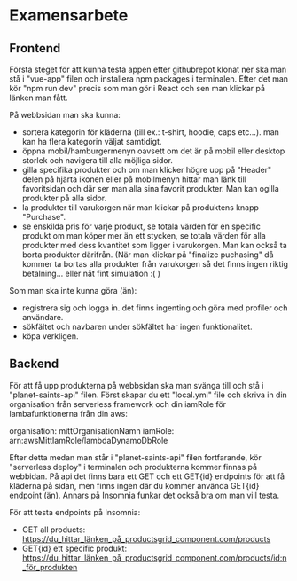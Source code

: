 # Examensarbete

## Frontend

Första steget för att kunna testa appen efter githubrepot klonat ner ska man stå i "vue-app" filen och installera npm packages i terminalen. Efter det man kör "npm run dev" precis som man gör i React och sen man klickar på länken man fått.

På webbsidan man ska kunna:
- sortera kategorin för kläderna (till ex.: t-shirt, hoodie, caps etc...). man kan ha flera kategorin väljat samtidigt.
- öppna mobil/hamburgermenyn oavsett om det är på mobil eller desktop storlek och navigera till alla möjliga sidor.
- gilla specifika produkter och om man klicker högre upp på "Header" delen på hjärta ikonen eller på mobilmenyn hittar man länk till favoritsidan och där ser man alla sina favorit produkter. Man kan ogilla produkter på alla sidor.
- la produkter till varukorgen när man klickar på produktens knapp "Purchase".
- se enskilda pris för varje produkt, se totala värden för en specific produkt om man köper mer än ett stycken, se totala värden för alla produkter med dess kvantitet som ligger i varukorgen. Man kan också ta borta produkter därifrån.
(När man klickar på "finalize puchasing" då kommer ta bortas alla produkter från varukorgen så det finns ingen riktig betalning... eller nåt fint simulation :( )

Som man ska inte kunna göra (än):
- registrera sig och logga in. det finns ingenting och göra med profiler och användare.
- sökfältet och navbaren under sökfältet har ingen funktionalitet.
- köpa verkligen.

## Backend

För att få upp produkterna på webbsidan ska man svänga till och stå i "planet-saints-api" filen. Först skapar du ett "local.yml" file och skriva in din organisation från serverless framework och din iamRole för lambafunktionerna från din aws:

organisation: mittOrganisationNamn
iamRole: arn:awsMittIamRole/lambdaDynamoDbRole

Efter detta medan man står i "planet-saints-api" filen fortfarande, kör "serverless deploy" i terminalen och produkterna kommer finnas på webbidan.
På api det finns bara ett GET och ett GET{id} endpoints för att få kläderna på sidan, men finns ingen där du kommer använda GET{id} endpoint (än). Annars på Insomnia funkar det också bra om man vill testa.

För att testa endpoints på Insomnia:
- GET all products: https://du_hittar_länken_på_productsgrid_component.com/products
- GET{id} ett specific produkt: https://du_hittar_länken_på_productsgrid_component.com/products/id:n_för_produkten
